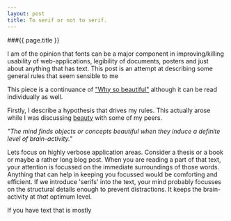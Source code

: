 ```yaml
---
layout: post
title: To serif or not to serif.
---
```


###{{ page.title }}

I am of the opinion that fonts can be a major component in improving/killing usability of web-applications, legibility of documents, posters and just about anything that has text. This post is an attempt at describing some general rules that seem sensible to me

This piece is a continuance of ["Why so beautiful"][1] although it can be read individually as well. 

Firstly, I describe a hypothesis that drives my rules.  This actually arose while I was discussing [beauty][1] with some of my peers.  

_"The mind finds objects or concepts beautiful when they induce a definite level of brain-activity."_

Lets focus on highly verbose application areas.  Consider a thesis or a book or maybe a rather long blog post.  When you are reading a part of that text, your attention is focussed on the immediate surroundings of those words.  Anything that can help in keeping you focussed would be comforting and efficient.  If we introduce 'serifs' into the text, your mind probably focusses on the structural details enough to prevent distractions.  It keeps the brain-activity at _that_ optimum level.

If you have text that is mostly

[1]: /archive/7.html
